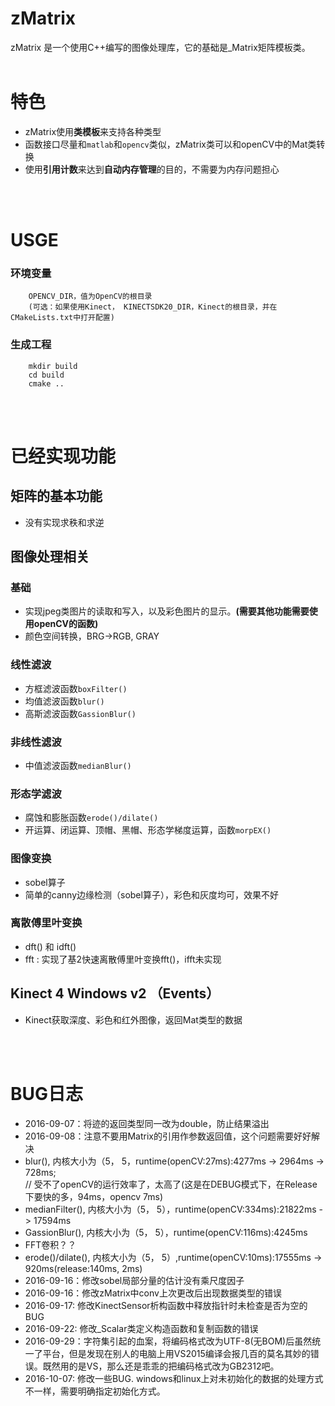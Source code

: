 # zMatrix

zMatrix 是一个使用C++编写的图像处理库，它的基础是_Matrix矩阵模板类。
<br><br>

# 特色
* zMatrix使用**类模板**来支持各种类型<br>
* 函数接口尽量和`matlab`和`opencv`类似，zMatrix类可以和openCV中的Mat类转换<br>
* 使用**引用计数**来达到**自动内存管理**的目的，不需要为内存问题担心

<br><br>

# USGE
### 环境变量
```
    OPENCV_DIR，值为OpenCV的根目录
    (可选：如果使用Kinect， KINECTSDK20_DIR，Kinect的根目录，并在CMakeLists.txt中打开配置)
```

### 生成工程
```
    mkdir build
    cd build
    cmake ..
```

<br><br>

# 已经实现功能

## 矩阵的基本功能
* 没有实现求秩和求逆

## 图像处理相关
### 基础
* 实现jpeg类图片的读取和写入，以及彩色图片的显示。**(需要其他功能需要使用openCV的函数)**
* 颜色空间转换，BRG->RGB, GRAY

### 线性滤波
* 方框滤波函数`boxFilter()`
* 均值滤波函数`blur()`
* 高斯滤波函数`GassionBlur()`

### 非线性滤波
* 中值滤波函数`medianBlur()`

### 形态学滤波
* 腐蚀和膨胀函数`erode()/dilate()`
* 开运算、闭运算、顶帽、黑帽、形态学梯度运算，函数`morpEX()`

### 图像变换
* sobel算子
* 简单的canny边缘检测（sobel算子），彩色和灰度均可，效果不好

### 离散傅里叶变换
* dft() 和 idft()
* fft : 实现了基2快速离散傅里叶变换fft()，ifft未实现

## Kinect 4 Windows v2 （Events）
* Kinect获取深度、彩色和红外图像，返回Mat类型的数据

<br><br>

# BUG日志

* 2016-09-07：将迹的返回类型同一改为double，防止结果溢出
* 2016-09-08：注意不要用Matrix的引用作参数返回值，这个问题需要好好解决
* blur(), 内核大小为（5， 5，runtime(openCV:27ms):4277ms -> 2964ms -> 728ms;<br>// 受不了openCV的运行效率了，太高了(这是在DEBUG模式下，在Release下要快的多，94ms，opencv 7ms)
* medianFilter(), 内核大小为（5， 5），runtime(openCV:334ms):21822ms - > 17594ms
* GassionBlur(), 内核大小为（5， 5），runtime(openCV:116ms):4245ms
* FFT卷积？？
* erode()/dilate(), 内核大小为（5， 5）,runtime(openCV:10ms):17555ms -> 920ms(release:140ms, 2ms)
* 2016-09-16：修改sobel局部分量的估计没有乘尺度因子
* 2016-09-16：修改zMatrix中conv上次更改后出现数据类型的错误
* 2016-09-17: 修改KinectSensor析构函数中释放指针时未检查是否为空的BUG
* 2016-09-22: 修改_Scalar类定义构造函数和复制函数的错误
* 2016-09-29：字符集引起的血案，将编码格式改为UTF-8(无BOM)后虽然统一了平台，但是发现在别人的电脑上用VS2015编译会报几百的莫名其妙的错误。既然用的是VS，那么还是乖乖的把编码格式改为GB2312吧。
* 2016-10-07: 修改一些BUG. windows和linux上对未初始化的数据的处理方式不一样，需要明确指定初始化方式。